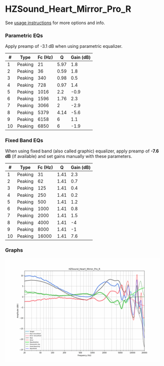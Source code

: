 # HZSound_Heart_Mirror_Pro_R
See [usage instructions](https://github.com/jaakkopasanen/AutoEq#usage) for more options and info.

### Parametric EQs
Apply preamp of -3.1 dB when using parametric equalizer.

|   # | Type    |   Fc (Hz) |    Q |   Gain (dB) |
|-----|---------|-----------|------|-------------|
|   1 | Peaking |        21 | 5.97 |         1.8 |
|   2 | Peaking |        36 | 0.59 |         1.8 |
|   3 | Peaking |       340 | 0.98 |         0.5 |
|   4 | Peaking |       728 | 0.97 |         1.4 |
|   5 | Peaking |      1016 | 2.2  |        -0.9 |
|   6 | Peaking |      1596 | 1.76 |         2.3 |
|   7 | Peaking |      3066 | 2    |        -2.9 |
|   8 | Peaking |      5379 | 4.14 |        -5.6 |
|   9 | Peaking |      6158 | 6    |         1.1 |
|  10 | Peaking |      6850 | 6    |        -1.9 |

### Fixed Band EQs
When using fixed band (also called graphic) equalizer, apply preamp of **-7.6 dB** (if available) and set gains manually with these parameters.

|   # | Type    |   Fc (Hz) |    Q |   Gain (dB) |
|-----|---------|-----------|------|-------------|
|   1 | Peaking |        31 | 1.41 |         2.3 |
|   2 | Peaking |        62 | 1.41 |         0.7 |
|   3 | Peaking |       125 | 1.41 |         0.4 |
|   4 | Peaking |       250 | 1.41 |         0.2 |
|   5 | Peaking |       500 | 1.41 |         1.2 |
|   6 | Peaking |      1000 | 1.41 |         0.8 |
|   7 | Peaking |      2000 | 1.41 |         1.5 |
|   8 | Peaking |      4000 | 1.41 |        -4   |
|   9 | Peaking |      8000 | 1.41 |        -1   |
|  10 | Peaking |     16000 | 1.41 |         7.6 |

### Graphs
![](./HZSound_Heart_Mirror_Pro_R.png)
